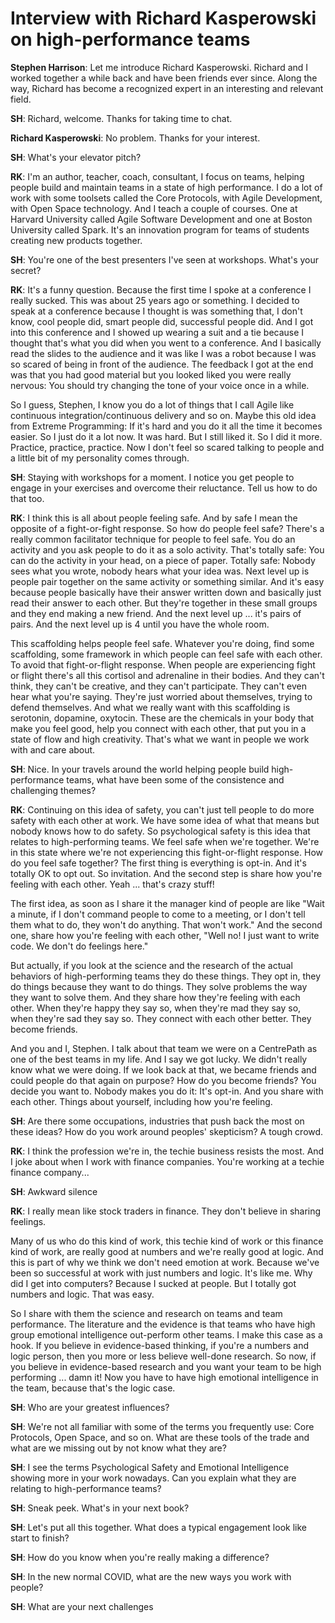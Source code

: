 # Interview with Richard Kasperowski on high-performance teams

**Stephen Harrison**: Let me introduce Richard Kasperowski. Richard and I worked together a while
back and have been friends ever since. Along the way, Richard has become a recognized expert
in an interesting and relevant field. 

**SH**: Richard, welcome. Thanks for taking time to chat.

**Richard Kasperowski**: No problem. Thanks for your interest.

**SH**: What's your elevator pitch?

**RK**: I'm an author, teacher, coach, consultant, I focus on teams, helping people build and maintain teams in a state of high performance. I do a lot of work with some toolsets called the Core Protocols, with Agile Development, with Open Space technology. And I teach a couple of courses. One at Harvard University called Agile Software Development and one at Boston University called Spark. It's an innovation program for teams of students creating new products together.

**SH**: You're one of the best presenters I've seen at workshops. What's your secret?

**RK**: It's a funny question. Because the first time I spoke at a conference I really sucked. This was about 25 years ago or something. I decided to speak at a conference because I thought is was something that, I don't know, cool people did, smart people did, successful people did. And I got into this conference and I showed up wearing a suit and a tie because I thought that's what you did when you went to a conference. And I basically read the slides to the audience and it was like I was a robot because I was so scared of being in front of the audience. The feedback I got at the end was that you had good material but you looked liked you were really nervous: You should try changing the tone of your voice once in a while.

So I guess, Stephen, I know you do a lot of things that I call Agile like continuous integration/continuous delivery and so on. Maybe this old idea from Extreme Programming: If it's hard and you do it all the time it becomes easier. So I just do it a lot now. It was hard. But I still liked it. So I did it more. Practice, practice, practice. Now I don't feel so scared talking to people and a little bit of my personality comes through.

**SH**: Staying with workshops for a moment. I notice you get people to engage in your exercises and overcome their reluctance. Tell us how to do that too.

**RK**: I think this is all about people feeling safe. And by safe I mean the opposite of a fight-or-fight response. So how do people feel safe? There's a really common facilitator technique for people to feel safe. You do an activity and you ask people to do it as a solo activity. That's totally safe: You can do the activity in your head, on a piece of paper. Totally safe: Nobody sees what you wrote, nobody hears what your idea was. Next level up is people pair together on the same activity or something similar. And it's easy because people basically have their answer written down and basically just read their answer to each other. But they're together in these small groups and they end making a new friend. And the next level up ... it's pairs of pairs. And the next level up is 4 until you have the whole room.

This scaffolding helps people feel safe. Whatever you're doing, find some scaffolding, some framework in which people can feel safe with each other. To avoid that fight-or-flight response. When people are experiencing fight or flight there's all this cortisol and adrenaline in their bodies. And they can't think, they can't be creative, and they can't participate. They can't even hear what you're saying. They're just worried about themselves, trying to defend themselves. And what we really want with this scaffolding is serotonin, dopamine, oxytocin. These are the chemicals in your body that make you feel good, help you connect with each other, that put you in a state of flow and high creativity. That's what we want in people we work with and care about.

**SH**: Nice. In your travels around the world helping people build high-performance teams, what have been some of the consistence and challenging themes?

**RK**: Continuing on this idea of safety, you can't just tell people to do more safety with each other at work. We have some idea of what that means but nobody knows how to do safety. So psychological safety is this idea that relates to high-performing teams. We feel safe when we're together. We're in this state where we're not experiencing this fight-or-flight response. How do you feel safe together? The first thing is everything is opt-in. And it's totally OK to opt out. So invitation. And the second step is share how you're feeling with each other. Yeah ... that's crazy stuff!

The first idea, as soon as I share it the manager kind of people are like "Wait a minute, if I don't command people to come to a meeting, or I don't tell them what to do, they won't do anything. That won't work." And the second one, share how you're feeling with each other, "Well no! I just want to write code. We don't do feelings here."

But actually, if you look at the science and the research of the actual behaviors of high-performing teams they do these things. They opt in, they do things because they want to do things. They solve problems the way they want to solve them. And they share how they're feeling with each other. When they're happy they say so, when they're mad they say so, when they're sad they say so. They connect with each other better. They become friends.

And you and I, Stephen. I talk about that team we were on a CentrePath as one of the best teams in my life. And I say we got lucky. We didn't really know what we were doing. If we look back at that, we became friends and could people do that again on purpose? How do you become friends? You decide you want to. Nobody makes you do it: It's opt-in. And you share with each other. Things about yourself, including how you're feeling.

**SH**: Are there some occupations, industries that push back the most on these ideas? How do you work around peoples' skepticism? A tough crowd.

**RK**: I think the profession we're in, the techie business resists the most. And I joke about when I work with finance companies. You're working at a techie finance company...

**SH**: Awkward silence

**RK**: I really mean like stock traders in finance. They don't believe in sharing feelings.

Many of us who do this kind of work, this techie kind of work or this finance kind of work, are really good at numbers and we're really good at logic. And this is part of why we think we don't need emotion at work. Because we've been so successful at work with just numbers and logic. It's like me. Why did I get into computers? Because I sucked at people. But I totally got numbers and logic. That was easy.

So I share with them the science and research on teams and team performance. The literature and the evidence is that teams who have high group emotional intelligence out-perform other teams. I make this case as a hook. If you believe in evidence-based thinking, if you're a numbers and logic person, then you more or less believe well-done research. So now, if you believe in evidence-based research and you want your team to be high performing ... damn it! Now you have to have high emotional intelligence in the team, because that's the logic case.

**SH**: Who are your greatest influences?

**SH**: We're not all familiar with some of the terms you frequently use: Core Protocols, Open
Space, and so on. What are these tools of the trade and what are we missing out by not know
what they are?

**SH**: I see the terms Psychological Safety and Emotional Intelligence showing more in your
work nowadays. Can you explain what they are relating to high-performance teams?

**SH**: Sneak peek. What's in your next book?

**SH**: Let's put all this together. What does a typical engagement look like start to finish?

**SH**: How do you know when you're really making a difference?

**SH**: In the new normal COVID, what are the new ways you work with people?

**SH**: What are your next challenges

